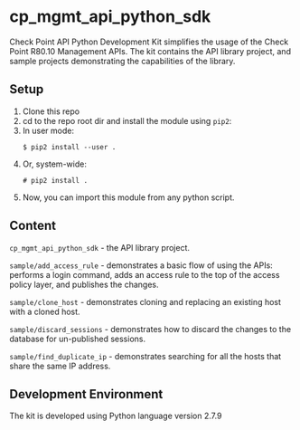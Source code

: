 # cp_mgmt_api_python_sdk
Check Point API Python Development Kit simplifies the usage of the Check Point R80.10 Management APIs. The kit contains the API library project, and sample projects demonstrating the capabilities of the library.

## Setup
1. Clone this repo
2. cd to the repo root dir and install the module using `pip2`:
  1. In user mode:
      ```
      $ pip2 install --user .
      ```
  1. Or, system-wide:
      ```
      # pip2 install .
      ```
3. Now, you can import this module from any python script.

## Content
`cp_mgmt_api_python_sdk` - the API library project.

`sample/add_access_rule` - demonstrates a basic flow of using the APIs: performs a login command, adds an access rule to the top of the access policy layer, and publishes the changes.

`sample/clone_host` - demonstrates cloning and replacing an existing host with a cloned host.

`sample/discard_sessions` - demonstrates how to discard the changes to the database for un-published sessions.

`sample/find_duplicate_ip` - demonstrates searching for all the hosts that share the same IP address.

## Development Environment
The kit is developed using Python language version 2.7.9
